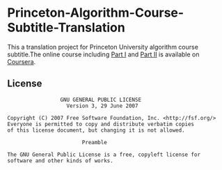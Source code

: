# Princeton-Algorithm-Course-Subtitle-Translation
This a translation project for Princeton University algorithm course subtitle.The online course including [Part I](https://www.coursera.org/course/algs4partI) and [Part II](https://www.coursera.org/course/algs4partII) is available on [Coursera](https://www.coursera.org/).

License
---------

                     GNU GENERAL PUBLIC LICENSE
                       Version 3, 29 June 2007

    Copyright (C) 2007 Free Software Foundation, Inc. <http://fsf.org/>
    Everyone is permitted to copy and distribute verbatim copies
    of this license document, but changing it is not allowed.

                            Preamble

    The GNU General Public License is a free, copyleft license for
    software and other kinds of works.
